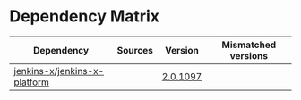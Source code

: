 # Dependency Matrix

Dependency | Sources | Version | Mismatched versions
---------- | ------- | ------- | -------------------
[jenkins-x/jenkins-x-platform](https://github.com/jenkins-x/jenkins-x-platform.git) |  | [2.0.1097](https://github.com/jenkins-x/jenkins-x-platform/releases/tag/v2.0.1097) | 

